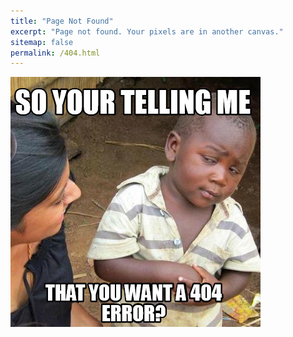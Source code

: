 ```yaml
---
title: "Page Not Found"
excerpt: "Page not found. Your pixels are in another canvas."
sitemap: false
permalink: /404.html
---
```


![](../assets/images/404/meme404.jpeg)
